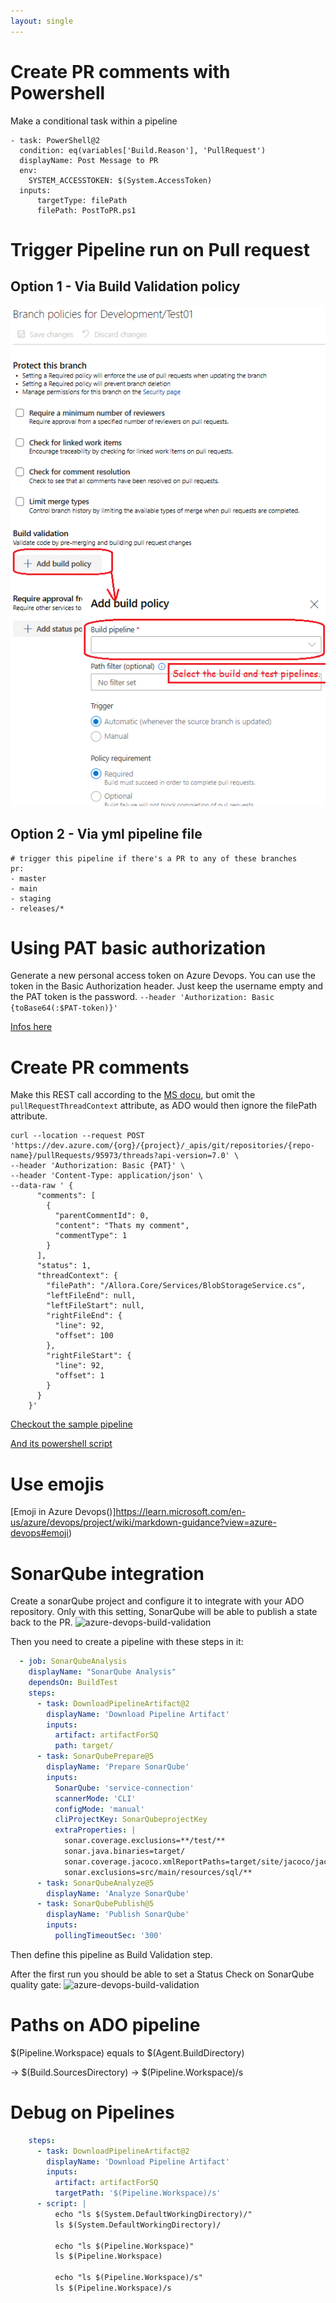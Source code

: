 ```yaml
---
layout: single
---
```


# Create PR comments with Powershell

Make a conditional task within a pipeline 
```
- task: PowerShell@2
  condition: eq(variables['Build.Reason'], 'PullRequest')
  displayName: Post Message to PR
  env:
    SYSTEM_ACCESSTOKEN: $(System.AccessToken)  
  inputs:
      targetType: filePath
      filePath: PostToPR.ps1
```

# Trigger Pipeline run on Pull request

## Option 1 - Via Build Validation policy
![azure-devops-build-validation](/assets/images/cicd/azure-devops-build-validation.png)

## Option 2 - Via yml pipeline file

```
# trigger this pipeline if there's a PR to any of these branches
pr:
- master
- main
- staging
- releases/*
```

# Using PAT basic authorization
Generate a new personal access token on Azure Devops. 
You can use the token in the Basic Authorization header. Just keep the username empty and the PAT token is the password.
```--header 'Authorization: Basic {toBase64(:$PAT-token)}'```

[Infos here](https://learn.microsoft.com/en-us/azure/devops/organizations/accounts/use-personal-access-tokens-to-authenticate?toc=%2Fazure%2Fdevops%2Forganizations%2Ftoc.json&view=azure-devops&tabs=Windows)

# Create PR comments

Make this REST call according to the [MS docu](https://learn.microsoft.com/en-us/rest/api/azure/devops/git/pull-request-threads/create?view=azure-devops-rest-7.0&tabs=HTTP), but omit the ```pullRequestThreadContext``` attribute, as ADO would then ignore the filePath attribute.  

```
curl --location --request POST 'https://dev.azure.com/{org}/{project}/_apis/git/repositories/{repo-name}/pullRequests/95973/threads?api-version=7.0' \
--header 'Authorization: Basic {PAT}' \
--header 'Content-Type: application/json' \
--data-raw ' {
      "comments": [
        {
          "parentCommentId": 0,
          "content": "Thats my comment",
          "commentType": 1
        }
      ],
      "status": 1,
      "threadContext": {
        "filePath": "/Allora.Core/Services/BlobStorageService.cs",
        "leftFileEnd": null,
        "leftFileStart": null,
        "rightFileEnd": {
          "line": 92,
          "offset": 100
        },
        "rightFileStart": {
          "line": 92,
          "offset": 1
        }
      }
    }'
```

[Checkout the sample pipeline](/assets/cicd/Create-veracode-pr-comment/get_veracode_feedback.yml)

[And its powershell script](/assets/cicd/Create-veracode-pr-comment/create-veracode-pr-comments.ps1)


# Use emojis
[Emoji in Azure Devops()]https://learn.microsoft.com/en-us/azure/devops/project/wiki/markdown-guidance?view=azure-devops#emoji)

# SonarQube integration

Create a sonarQube project and configure it to integrate with your ADO repository. Only with this setting, SonarQube will be able to publish a state back to the PR. 
![azure-devops-build-validation](/assets/images/azure-devops/qualitygateToADO.PNG)

Then you need to create a pipeline with these steps in it: 

````yaml
  - job: SonarQubeAnalysis
    displayName: "SonarQube Analysis"
    dependsOn: BuildTest
    steps:
      - task: DownloadPipelineArtifact@2
        displayName: 'Download Pipeline Artifact'
        inputs:
          artifact: artifactForSQ
          path: target/
      - task: SonarQubePrepare@5
        displayName: 'Prepare SonarQube'
        inputs:
          SonarQube: 'service-connection'
          scannerMode: 'CLI'
          configMode: 'manual'
          cliProjectKey: SonarQubeprojectKey
          extraProperties: |
            sonar.coverage.exclusions=**/test/**
            sonar.java.binaries=target/
            sonar.coverage.jacoco.xmlReportPaths=target/site/jacoco/jacoco.xml
            sonar.exclusions=src/main/resources/sql/**
      - task: SonarQubeAnalyze@5
        displayName: 'Analyze SonarQube'
      - task: SonarQubePublish@5
        displayName: 'Publish SonarQube'
        inputs:
          pollingTimeoutSec: '300'
````

Then define this pipeline as Build Validation step.

After the first run you should be able to set a Status Check on SonarQube quality gate:
![azure-devops-build-validation](/assets/images/azure-devops/StatusCheck-SonarQube.PNG)

# Paths on ADO pipeline

$(Pipeline.Workspace) equals to $(Agent.BuildDirectory) 

-> $(Build.SourcesDirectory) -> $(Pipeline.Workspace)/s

# Debug on Pipelines

````yaml
    steps:
      - task: DownloadPipelineArtifact@2
        displayName: 'Download Pipeline Artifact'
        inputs:
          artifact: artifactForSQ
          targetPath: '$(Pipeline.Workspace)/s'
      - script: |
          echo "ls $(System.DefaultWorkingDirectory)/"
          ls $(System.DefaultWorkingDirectory)/
          
          echo "ls $(Pipeline.Workspace)"
          ls $(Pipeline.Workspace)
          
          echo "ls $(Pipeline.Workspace)/s"
          ls $(Pipeline.Workspace)/s
````